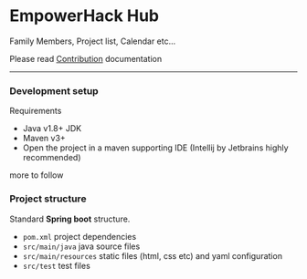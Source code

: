 # EmpowerHack Hub

Family Members, Project list, Calendar etc...

Please read [Contribution](CONTRIBUTING.md) documentation

---

### Development setup

Requirements
* Java v1.8+ JDK
* Maven v3+
* Open the project in a maven supporting IDE (Intellij by Jetbrains highly recommended)

more to follow

### Project structure

Standard **Spring boot** structure.

* `pom.xml` project dependencies
* `src/main/java` java source files
* `src/main/resources` static files (html, css etc) and yaml configuration
* `src/test` test files
